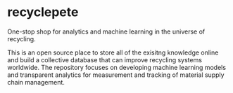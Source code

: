 # recyclepete
One-stop shop for analytics and machine learning in the universe of recycling.

This is an open source place to store all of the exisitng knowledge online and build a collective database that can improve recycling systems worldwide. The repository focuses on developing machine learning models and transparent analytics for measurement and tracking of material supply chain management.
